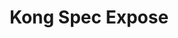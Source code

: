 ---
title: 'Kong Spec Expose'
name: 'Kong Spec Expose'

content_type: plugin

publisher: optum
description: "Expose OAS/Swagger/etc. specifications of auth protected APIs proxied by Kong"


products:
    - gateway

works_on:
    - on-prem

min_version:
    gateway: '3.4'

# on_prem:
#   - hybrid
#   - db-less
#   - traditional
# konnect_deployments:
#   - hybrid
#   - cloud-gateways
#   - serverless

third_party: true

support_url: https://github.com/Optum/kong-spec-expose/issues

source_code_url: https://github.com/Optum/kong-spec-expose/

license_type: Apache-2.0

icon: optum.png
---